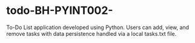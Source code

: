 # todo-BH-PYINT002-
To-Do List application developed using Python. Users can add, view, and remove tasks with data persistence handled via a local tasks.txt file.
